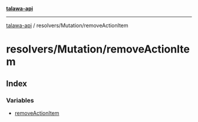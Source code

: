 [**talawa-api**](../../../README.md)

***

[talawa-api](../../../modules.md) / resolvers/Mutation/removeActionItem

# resolvers/Mutation/removeActionItem

## Index

### Variables

- [removeActionItem](variables/removeActionItem.md)
